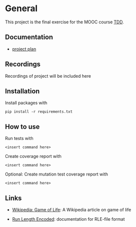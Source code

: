 # General

This project is the final exercise for the MOOC course [TDD](https://tdd.mooc.fi/).

## Documentation

- [project plan](documentation/project-plan.md)

## Recordings

Recordings of project will be included here

## Installation

Install packages with

```
pip install -r requirements.txt
```

## How to use

Run tests with

```
<insert command here>
```

Create coverage report with

```
<insert command here>
```

Optional: Create mutation test coverage report with

```
<insert command here>
```

## Links

- [Wikipedia: Game of Life](https://en.wikipedia.org/wiki/Conway%27s_Game_of_Life): A Wikipedia article on game of life

- [Run Length Encoded](https://conwaylife.com/wiki/Run_Length_Encoded): documentation for RLE-file format
